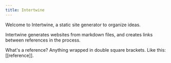 ```yaml
---
title: Intertwine
---
```


Welcome to Intertwine, a static site generator to organize ideas.

Intertwine generates websites from markdown files, and creates links between references in the process.

What's a reference? Anything wrapped in double square brackets. Like this: [[reference]].
